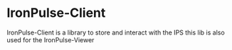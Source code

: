 # IronPulse-Client
IronPulse-Client is a library to store and interact with the IPS this lib is also used for the IronPulse-Viewer
